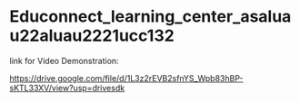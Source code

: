 # Educonnect_learning_center_asaluau22aluau2221ucc132


link for Video Demonstration:

https://drive.google.com/file/d/1L3z2rEVB2sfnYS_Wpb83hBP-sKTL33XV/view?usp=drivesdk

